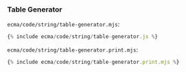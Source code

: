 ### Table Generator

`ecma/code/string/table-generator.mjs`:
```js
{% include ecma/code/string/table-generator.js %}
```

`ecma/code/string/table-generator.print.mjs`:
```js
{% include ecma/code/string/table-generator.print.mjs %}
```

